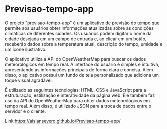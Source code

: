 # Previsao-tempo-app
O projeto "previsao-tempo-app" é um aplicativo de previsão do tempo que permite aos usuários obter informações atualizadas sobre as condições climáticas de diferentes cidades. Os usuários podem digitar o nome da cidade desejada em um campo de entrada e, ao clicar em um botão, receberão dados sobre a temperatura atual, descrição do tempo, umidade e um ícone ilustrativo.

O aplicativo utiliza a API do OpenWeatherMap para buscar os dados meteorológicos em tempo real. A interface do usuário é simples e intuitiva, apresentando as informações principais de forma clara e concisa. Além disso, o aplicativo possui um fundo de tela personalizado que adiciona um toque visual agradável.

É utilizado as seguintes tecnologias: HTML, CSS e JavaScript para a estruturação, estilização e interatividade da página web. Ele também faz uso da API do OpenWeatherMap para obter dados meteorológicos em tempo real. Além disso, é utilizado JSON para a troca de dados entre o servidor e o cliente.

Link:https://aislansevero.github.io/Previsao-tempo-app/
